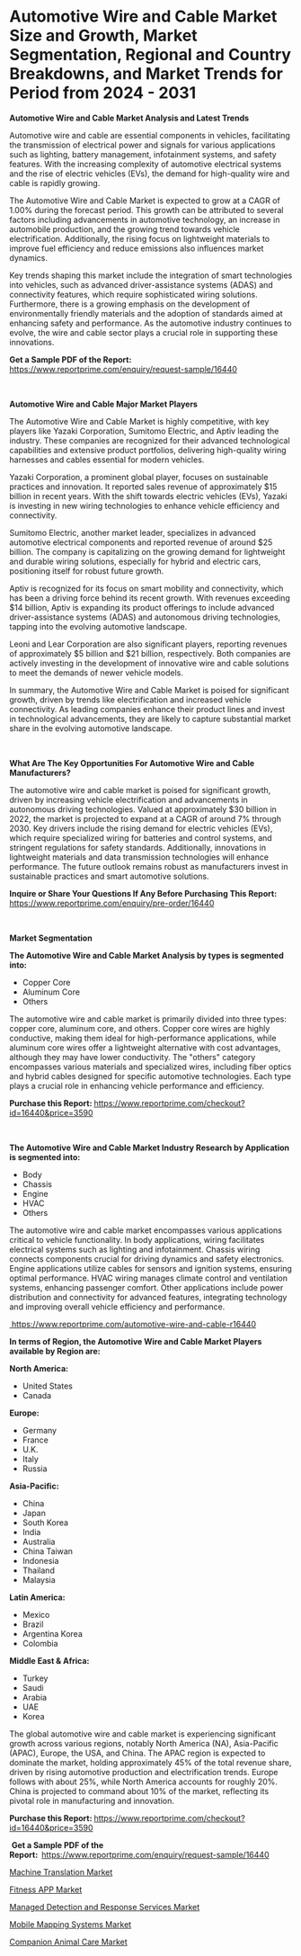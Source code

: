 <p><h1>Automotive Wire and Cable Market Size and Growth, Market Segmentation, Regional and Country Breakdowns, and Market Trends for Period from 2024 -  2031</h1></p><p><strong>Automotive Wire and Cable Market Analysis and Latest Trends</strong></p>
<p><p>Automotive wire and cable are essential components in vehicles, facilitating the transmission of electrical power and signals for various applications such as lighting, battery management, infotainment systems, and safety features. With the increasing complexity of automotive electrical systems and the rise of electric vehicles (EVs), the demand for high-quality wire and cable is rapidly growing.</p><p>The Automotive Wire and Cable Market is expected to grow at a CAGR of 1.00% during the forecast period. This growth can be attributed to several factors including advancements in automotive technology, an increase in automobile production, and the growing trend towards vehicle electrification. Additionally, the rising focus on lightweight materials to improve fuel efficiency and reduce emissions also influences market dynamics.</p><p>Key trends shaping this market include the integration of smart technologies into vehicles, such as advanced driver-assistance systems (ADAS) and connectivity features, which require sophisticated wiring solutions. Furthermore, there is a growing emphasis on the development of environmentally friendly materials and the adoption of standards aimed at enhancing safety and performance. As the automotive industry continues to evolve, the wire and cable sector plays a crucial role in supporting these innovations.</p></p>
<p><strong>Get a Sample PDF of the Report:&nbsp;</strong> <a href="https://www.reportprime.com/enquiry/request-sample/16440?utm_campaign=1137&utm_medium=2&utm_source=Github&utm_content=ia&utm_term=23112024&utm_id=automotive-wire-and-cable">https://www.reportprime.com/enquiry/request-sample/16440</a></p>
<p>&nbsp;</p>
<p><strong>Automotive Wire and Cable Major Market Players</strong></p>
<p><p>The Automotive Wire and Cable Market is highly competitive, with key players like Yazaki Corporation, Sumitomo Electric, and Aptiv leading the industry. These companies are recognized for their advanced technological capabilities and extensive product portfolios, delivering high-quality wiring harnesses and cables essential for modern vehicles.</p><p>Yazaki Corporation, a prominent global player, focuses on sustainable practices and innovation. It reported sales revenue of approximately $15 billion in recent years. With the shift towards electric vehicles (EVs), Yazaki is investing in new wiring technologies to enhance vehicle efficiency and connectivity.</p><p>Sumitomo Electric, another market leader, specializes in advanced automotive electrical components and reported revenue of around $25 billion. The company is capitalizing on the growing demand for lightweight and durable wiring solutions, especially for hybrid and electric cars, positioning itself for robust future growth.</p><p>Aptiv is recognized for its focus on smart mobility and connectivity, which has been a driving force behind its recent growth. With revenues exceeding $14 billion, Aptiv is expanding its product offerings to include advanced driver-assistance systems (ADAS) and autonomous driving technologies, tapping into the evolving automotive landscape.</p><p>Leoni and Lear Corporation are also significant players, reporting revenues of approximately $5 billion and $21 billion, respectively. Both companies are actively investing in the development of innovative wire and cable solutions to meet the demands of newer vehicle models.</p><p>In summary, the Automotive Wire and Cable Market is poised for significant growth, driven by trends like electrification and increased vehicle connectivity. As leading companies enhance their product lines and invest in technological advancements, they are likely to capture substantial market share in the evolving automotive landscape.</p></p>
<p>&nbsp;</p>
<p><strong>What Are The Key Opportunities For Automotive Wire and Cable Manufacturers?</strong></p>
<p><p>The automotive wire and cable market is poised for significant growth, driven by increasing vehicle electrification and advancements in autonomous driving technologies. Valued at approximately $30 billion in 2022, the market is projected to expand at a CAGR of around 7% through 2030. Key drivers include the rising demand for electric vehicles (EVs), which require specialized wiring for batteries and control systems, and stringent regulations for safety standards. Additionally, innovations in lightweight materials and data transmission technologies will enhance performance. The future outlook remains robust as manufacturers invest in sustainable practices and smart automotive solutions.</p></p>
<p><strong>Inquire or Share Your Questions If Any Before Purchasing This Report:</strong> <a href="https://www.reportprime.com/enquiry/pre-order/16440?utm_campaign=1137&utm_medium=2&utm_source=Github&utm_content=ia&utm_term=23112024&utm_id=automotive-wire-and-cable">https://www.reportprime.com/enquiry/pre-order/16440</a></p>
<p>&nbsp;</p>
<p><strong>Market Segmentation</strong></p>
<p><strong>The Automotive Wire and Cable Market Analysis by types is segmented into:</strong></p>
<p><ul><li>Copper Core</li><li>Aluminum Core</li><li>Others</li></ul></p>
<p><p>The automotive wire and cable market is primarily divided into three types: copper core, aluminum core, and others. Copper core wires are highly conductive, making them ideal for high-performance applications, while aluminum core wires offer a lightweight alternative with cost advantages, although they may have lower conductivity. The "others" category encompasses various materials and specialized wires, including fiber optics and hybrid cables designed for specific automotive technologies. Each type plays a crucial role in enhancing vehicle performance and efficiency.</p></p>
<p><strong>Purchase this Report:&nbsp;</strong><a href="https://www.reportprime.com/checkout?id=16440&price=3590&utm_campaign=1137&utm_medium=2&utm_source=Github&utm_content=ia&utm_term=23112024&utm_id=automotive-wire-and-cable">https://www.reportprime.com/checkout?id=16440&price=3590</a></p>
<p>&nbsp;</p>
<p><strong>The Automotive Wire and Cable Market Industry Research by Application is segmented into:</strong></p>
<p><ul><li>Body</li><li>Chassis</li><li>Engine</li><li>HVAC</li><li>Others</li></ul></p>
<p><p>The automotive wire and cable market encompasses various applications critical to vehicle functionality. In body applications, wiring facilitates electrical systems such as lighting and infotainment. Chassis wiring connects components crucial for driving dynamics and safety electronics. Engine applications utilize cables for sensors and ignition systems, ensuring optimal performance. HVAC wiring manages climate control and ventilation systems, enhancing passenger comfort. Other applications include power distribution and connectivity for advanced features, integrating technology and improving overall vehicle efficiency and performance.</p></p>
<p><a href="https://www.reportprime.com/automotive-wire-and-cable-r16440?utm_campaign=1137&utm_medium=2&utm_source=Github&utm_content=ia&utm_term=23112024&utm_id=automotive-wire-and-cable">&nbsp;https://www.reportprime.com/automotive-wire-and-cable-r16440</a></p>
<p><strong>In terms of Region, the Automotive Wire and Cable Market Players available by Region are:</strong></p>
<p>
    <p> <strong> North America: </strong>
        <ul>
            <li>United States</li>
            <li>Canada</li>
        </ul>
        </p> 
    <p> <strong> Europe: </strong>
        <ul>
            <li>Germany</li>
            <li>France</li>
            <li>U.K.</li>
            <li>Italy</li>
            <li>Russia</li>
        </ul>
        </p> 
    <p> <strong> Asia-Pacific: </strong>
        <ul>
            <li>China</li>
            <li>Japan</li>
            <li>South Korea</li>
            <li>India</li>
            <li>Australia</li>
            <li>China Taiwan</li>
            <li>Indonesia</li>
            <li>Thailand</li>
            <li>Malaysia</li>
        </ul>
        </p> 
    <p> <strong> Latin America: </strong>
        <ul>
            <li>Mexico</li>
            <li>Brazil</li>
            <li>Argentina Korea</li>
            <li>Colombia</li>
        </ul>
        </p> 
    <p> <strong> Middle East & Africa: </strong>
        <ul>
            <li>Turkey</li>
            <li>Saudi</li>
            <li>Arabia</li>
            <li>UAE</li>
            <li>Korea</li>
        </ul>
    </p>
    </p>
<p><p>The global automotive wire and cable market is experiencing significant growth across various regions, notably North America (NA), Asia-Pacific (APAC), Europe, the USA, and China. The APAC region is expected to dominate the market, holding approximately 45% of the total revenue share, driven by rising automotive production and electrification trends. Europe follows with about 25%, while North America accounts for roughly 20%. China is projected to command about 10% of the market, reflecting its pivotal role in manufacturing and innovation.</p></p>
<p><strong>Purchase this Report: </strong><a href="https://www.reportprime.com/checkout?id=16440&price=3590&utm_campaign=1137&utm_medium=2&utm_source=Github&utm_content=ia&utm_term=23112024&utm_id=automotive-wire-and-cable">https://www.reportprime.com/checkout?id=16440&price=3590</a></p>
<p>&nbsp;<strong>Get a Sample PDF of the Report:&nbsp;&nbsp;</strong><a href="https://www.reportprime.com/enquiry/request-sample/16440?utm_campaign=1137&utm_medium=2&utm_source=Github&utm_content=ia&utm_term=23112024&utm_id=automotive-wire-and-cable">https://www.reportprime.com/enquiry/request-sample/16440</a></p>
<p><strong></strong></p>
<p><p><a href="https://issuu.com/reportprime-2/docs/machine-translation-market-size-203_93213a4d7d8049?utm_campaign=1137&utm_medium=2&utm_source=Github&utm_content=ia&utm_term=23112024&utm_id=automotive-wire-and-cable">Machine Translation Market</a></p><p><a href="https://www.linkedin.com/pulse/fitness-app-market-analysis-witch-focus-key-drivers-xlhuf?utm_campaign=1137&utm_medium=2&utm_source=Github&utm_content=ia&utm_term=23112024&utm_id=automotive-wire-and-cable">Fitness APP Market</a></p><p><a href="https://issuu.com/reportprime-2/docs/managed-detection-and-response-serv_8c222caec14a0d?utm_campaign=1137&utm_medium=2&utm_source=Github&utm_content=ia&utm_term=23112024&utm_id=automotive-wire-and-cable">Managed Detection and Response Services Market</a></p><p><a href="https://www.linkedin.com/pulse/in-depth-review-mobile-mapping-systems-market-size-segmentation-jkxoc?utm_campaign=1137&utm_medium=2&utm_source=Github&utm_content=ia&utm_term=23112024&utm_id=automotive-wire-and-cable">Mobile Mapping Systems Market</a></p><p><a href="https://www.linkedin.com/pulse/swot-analysis-companion-animal-care-market-business-insights-fdyuc?utm_campaign=1137&utm_medium=2&utm_source=Github&utm_content=ia&utm_term=23112024&utm_id=automotive-wire-and-cable">Companion Animal Care Market</a></p></p>